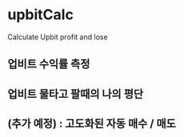 # upbitCalc
Calculate Upbit profit and lose


## 업비트 수익률 측정
## 업비트 물타고 팔때의 나의 평단 

## (추가 예정) : 고도화된 자동 매수 / 매도

